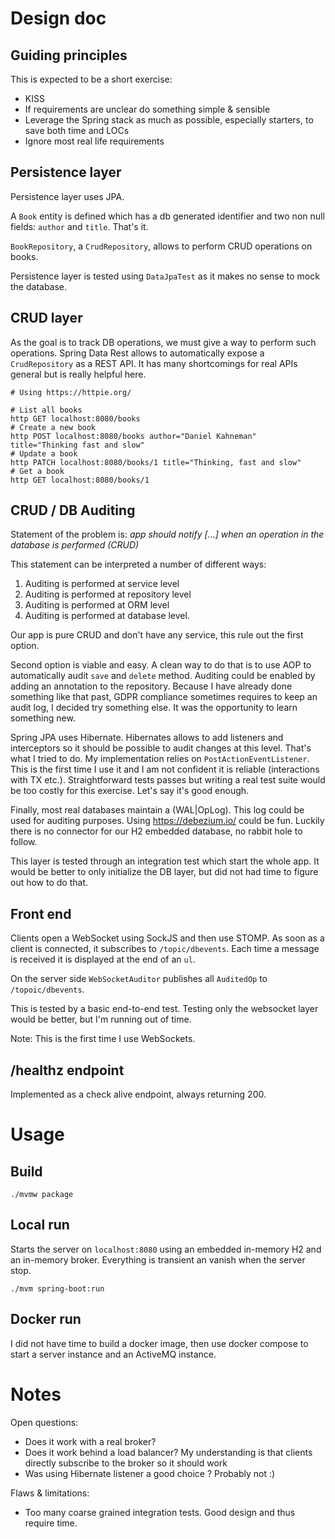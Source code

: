 # Design doc

## Guiding principles

This is expected to be a short exercise:

 - KISS
 - If requirements are unclear do something simple & sensible
 - Leverage the Spring stack as much as possible, especially starters, to save both time and LOCs
 - Ignore most real life requirements
 
 ## Persistence layer
 
 Persistence layer uses JPA. 
 
 A `Book` entity is defined which has a db generated identifier and two non null fields: `author` and `title`. That's it. 
 
 `BookRepository`, a `CrudRepository`, allows to perform CRUD operations on books. 
 
 Persistence layer is tested using `DataJpaTest` as it makes no sense to mock the database. 
 
 ## CRUD layer
 
 As the goal is to track DB operations, we must give a way to perform such operations. Spring Data Rest allows to automatically expose a `CrudRepository` as a REST API. It has many shortcomings for real APIs general but is really helpful here.
 
 ```
# Using https://httpie.org/
 
# List all books
http GET localhost:8080/books
# Create a new book
http POST localhost:8080/books author="Daniel Kahneman" title="Thinking fast and slow"
# Update a book
http PATCH localhost:8080/books/1 title="Thinking, fast and slow"
# Get a book
http GET localhost:8080/books/1
```

## CRUD / DB Auditing

Statement of the problem is: _app should notify [...] when an operation in the database is performed (CRUD)_

This statement can be interpreted a number of different ways:

 1. Auditing is performed at service level 
 1. Auditing is performed at repository level
 1. Auditing is performed at ORM level
 1. Auditing is performed at database level.

Our app is pure CRUD and don't have any service, this rule out the first option.

Second option is viable and easy. A clean way to do that is to use AOP to automatically audit `save` and `delete` method. Auditing could be enabled by adding an annotation to the repository. Because I have already done something like that past, GDPR compliance sometimes requires to keep an audit log, I decided try something else. It was the opportunity to learn something new.

Spring JPA uses Hibernate. Hibernates allows to add listeners and interceptors so it should be possible to audit changes at this level. That's what I tried to do. My implementation relies on `PostActionEventListener`. This is the first time I use it and I am not confident it is reliable (interactions with TX etc.). Straightforward tests passes but writing a real test suite would be too costly for this exercise. Let's say it's good enough.

Finally, most real databases maintain a (WAL|OpLog). This log could be used for auditing purposes. Using https://debezium.io/ could be fun. Luckily there is no connector for our H2 embedded database, no rabbit hole to follow.
 
 This layer is tested through an integration test which start the whole app. It would be better to only initialize the DB layer, but did not had time to figure out how to do that.
 
## Front end 

Clients open a WebSocket using SockJS and then use STOMP. As soon as a client is connected, it subscribes to `/topic/dbevents`. Each time a message is received it is displayed at the end of an `ul`. 

On the server side `WebSocketAuditor` publishes all `AuditedOp` to `/topoic/dbevents`.

This is tested by a basic end-to-end test. Testing only the websocket layer would be better, but I'm running out of time.

Note: This is the first time I use WebSockets.
 
## /healthz endpoint

Implemented as a check alive endpoint, always returning 200.
 
# Usage

## Build

```
./mvmw package
```

## Local run

Starts the server on `localhost:8080` using an embedded in-memory H2 and an in-memory broker. Everything is transient an vanish when the server stop.

```
./mvm spring-boot:run
```

## Docker run

I did not have time to build a docker image, then use docker compose to start a server instance and an ActiveMQ instance. 

# Notes

Open questions:
- Does it work with a real broker?
- Does it work behind a load balancer? My understanding is that clients directly subscribe to the broker so it should work
- Was using Hibernate listener a good choice ? Probably not :)

Flaws & limitations:
- Too many coarse grained integration tests. Good design and thus require time.
